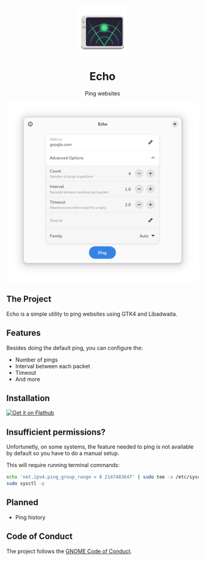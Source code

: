 <div align="center">
  <img src="data/icons/hicolor/scalable/apps/io.github.lo2dev.Echo.svg" width="128" height="128">

  # Echo

  Ping websites

  <img src="data/screenshots/1.png">
</div>


## The Project

Echo is a simple utility to ping websites using GTK4 and Libadwaita.

## Features

Besides doing the default ping, you can configure the:
- Number of pings
- Interval between each packet
- Timeout
- And more

## Installation
<a href='https://flathub.org/apps/io.github.lo2dev.Echo'><img width='240' alt='Get it on Flathub' src='https://flathub.org/api/badge?locale=en'/></a>

## Insufficient permissions?
Unfortunetly, on some systems, the feature needed to ping is not available by default so you have to do a manual setup.

This will require running terminal commands:

```sh
echo 'net.ipv4.ping_group_range = 0 2147483647' | sudo tee -a /etc/sysctl.conf
sudo sysctl -p
```

## Planned
- Ping history

## Code of Conduct

The project follows the [GNOME Code of Conduct](https://conduct.gnome.org/).
